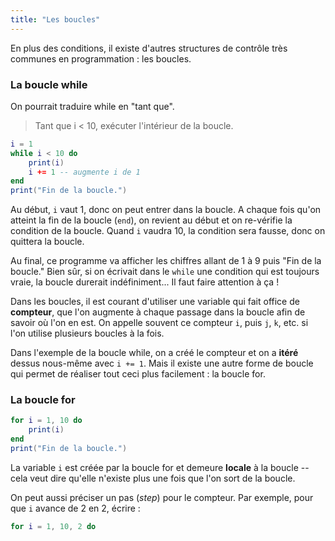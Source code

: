 ```yaml
---
title: "Les boucles"
---
```


En plus des conditions, il existe d'autres structures de contrôle très communes en programmation : les boucles.

### La boucle while

On pourrait traduire while en "tant que".

> Tant que i < 10, exécuter l'intérieur de la boucle.

```lua
i = 1
while i < 10 do
    print(i)
    i += 1 -- augmente i de 1
end
print("Fin de la boucle.")
```

Au début, `i` vaut 1, donc on peut entrer dans la boucle. A chaque fois qu'on atteint la fin de la boucle (`end`), on revient au début et on re-vérifie la condition de la boucle. Quand `i` vaudra 10, la condition sera fausse, donc on quittera la boucle.

Au final, ce programme va afficher les chiffres allant de 1 à 9 puis "Fin de la boucle." Bien sûr, si on écrivait dans le `while` une condition qui est toujours vraie, la boucle durerait indéfiniment... Il faut faire attention à ça !

Dans les boucles, il est courant d'utiliser une variable qui fait office de **compteur**, que l'on augmente à chaque passage dans la boucle afin de savoir où l'on en est. On appelle souvent ce compteur `i`, puis `j`, `k`, etc. si l'on utilise plusieurs boucles à la fois.

Dans l'exemple de la boucle while, on a créé le compteur et on a **itéré** dessus nous-même avec `i += 1`. Mais il existe une autre forme de boucle qui permet de réaliser tout ceci plus facilement : la boucle for.

### La boucle for

```lua
for i = 1, 10 do
    print(i)
end
print("Fin de la boucle.")
```

La variable `i` est créée par la boucle for et demeure **locale** à la boucle -- cela veut dire qu'elle n'existe plus une fois que l'on sort de la boucle.

On peut aussi préciser un pas (*step*) pour le compteur. Par exemple, pour que `i` avance de 2 en 2, écrire :

```lua
for i = 1, 10, 2 do
```
